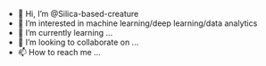- 👋 Hi, I’m @Silica-based-creature
- 👀 I’m interested in machine learning/deep learning/data analytics
- 🌱 I’m currently learning ...
- 💞️ I’m looking to collaborate on ...
- 📫 How to reach me ...

<!---
Silica-based-creature/Silica-based-creature is a ✨ special ✨ repository because its `README.md` (this file) appears on your GitHub profile.
You can click the Preview link to take a look at your changes.
--->
